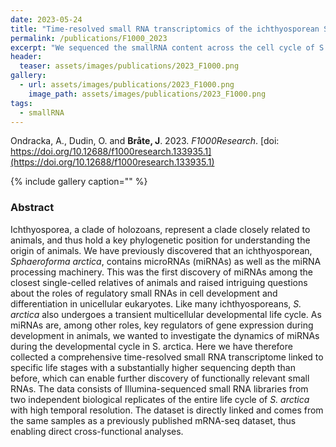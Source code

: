 ```yaml
---
date: 2023-05-24
title: "Time-resolved small RNA transcriptomics of the ichthyosporean Sphaeroforma arctica"
permalink: /publications/F1000_2023
excerpt: "We sequenced the smallRNA content across the cell cycle of S. arctica"
header:
  teaser: assets/images/publications/2023_F1000.png
gallery:
  - url: assets/images/publications/2023_F1000.png
    image_path: assets/images/publications/2023_F1000.png
tags:
  - smallRNA
---
```


Ondracka, A., Dudin, O. and **Bråte, J**. 2023. *F1000Research*. [doi: https://doi.org/10.12688/f1000research.133935.1](https://doi.org/10.12688/f1000research.133935.1)

{% include gallery caption="" %}


<h3>Abstract</h3>  

Ichthyosporea, a clade of holozoans, represent a clade closely related to animals, and thus hold a key phylogenetic position for understanding the origin of animals. We have previously discovered that an ichthyosporean, *Sphaeroforma arctica*, contains microRNAs (miRNAs) as well as the miRNA processing machinery. This was the first discovery of miRNAs among the closest single-celled relatives of animals and raised intriguing questions about the roles of regulatory small RNAs in cell development and differentiation in unicellular eukaryotes. Like many ichthyosporeans, *S. arctica* also undergoes a transient multicellular developmental life cycle. As miRNAs are, among other roles, key regulators of gene expression during development in animals, we wanted to investigate the dynamics of miRNAs during the developmental cycle in S. arctica. Here we have therefore collected a comprehensive time-resolved small RNA transcriptome linked to specific life stages with a substantially higher sequencing depth than before, which can enable further discovery of functionally relevant small RNAs. The data consists of Illumina-sequenced small RNA libraries from two independent biological replicates of the entire life cycle of *S. arctica* with high temporal resolution. The dataset is directly linked and comes from the same samples as a previously published mRNA-seq dataset, thus enabling direct cross-functional analyses.


